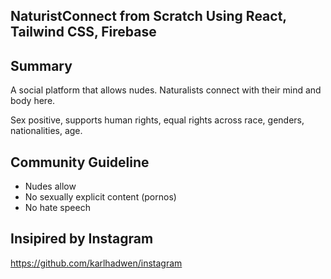 ## NaturistConnect from Scratch Using React, Tailwind CSS, Firebase 

## Summary
A social platform that allows nudes. Naturalists connect with their mind and body here. 

Sex positive, supports human rights, equal rights across race, genders, nationalities, age.


## Community Guideline
- Nudes allow
- No sexually explicit content (pornos)
- No hate speech

## Insipired by Instagram
https://github.com/karlhadwen/instagram